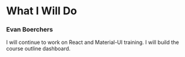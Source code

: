 # What I Will Do
### Evan Boerchers
I will continue to work on React and Material-UI training. I will build the course outline dashboard.
